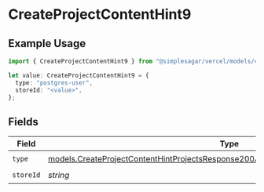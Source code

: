 # CreateProjectContentHint9

## Example Usage

```typescript
import { CreateProjectContentHint9 } from "@simplesagar/vercel/models/createprojectop.js";

let value: CreateProjectContentHint9 = {
  type: "postgres-user",
  storeId: "<value>",
};
```

## Fields

| Field                                                                                                                                                                                | Type                                                                                                                                                                                 | Required                                                                                                                                                                             | Description                                                                                                                                                                          |
| ------------------------------------------------------------------------------------------------------------------------------------------------------------------------------------ | ------------------------------------------------------------------------------------------------------------------------------------------------------------------------------------ | ------------------------------------------------------------------------------------------------------------------------------------------------------------------------------------ | ------------------------------------------------------------------------------------------------------------------------------------------------------------------------------------ |
| `type`                                                                                                                                                                               | [models.CreateProjectContentHintProjectsResponse200ApplicationJSONResponseBodyEnv9Type](../models/createprojectcontenthintprojectsresponse200applicationjsonresponsebodyenv9type.md) | :heavy_check_mark:                                                                                                                                                                   | N/A                                                                                                                                                                                  |
| `storeId`                                                                                                                                                                            | *string*                                                                                                                                                                             | :heavy_check_mark:                                                                                                                                                                   | N/A                                                                                                                                                                                  |